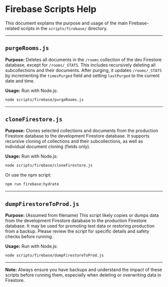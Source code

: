 # Firebase Scripts Help

This document explains the purpose and usage of the main Firebase-related scripts in the `scripts/firebase/` directory.

---

## `purgeRooms.js`

**Purpose:**
Deletes all documents in the `/rooms` collection of the dev Firestore database, except for `/rooms/_STATS`. This includes recursively deleting all subcollections and their documents. After purging, it updates `/rooms/_STATS` by incrementing the `timesPurged` field and setting `lastPurged` to the current date and time.

**Usage:**
Run with Node.js:

```sh
node scripts/firebase/purgeRooms.js
```

---

## `cloneFirestore.js`

**Purpose:**
Clones selected collections and documents from the production Firestore database to the development Firestore database. It supports recursive cloning of collections and their subcollections, as well as individual document cloning (fields only).

**Usage:**
Run with Node.js:

```sh
node scripts/firebase/cloneFirestore.js
```

Or use the npm script:

```sh
npm run firebase:hydrate
```

---

## `dumpFirestoreToProd.js`

**Purpose:**
(Assumed from filename) This script likely copies or dumps data from the development Firestore database to the production Firestore database. It may be used for promoting test data or restoring production from a backup. Please review the script for specific details and safety checks before running.

**Usage:**
Run with Node.js:

```sh
node scripts/firebase/dumpFirestoreToProd.js
```

---

**Note:**
Always ensure you have backups and understand the impact of these scripts before running them, especially when deleting or overwriting data in Firestore.
